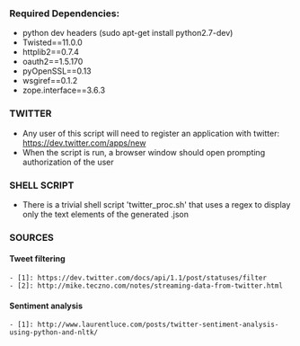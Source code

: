 ### Required Dependencies:
 - python dev headers (sudo apt-get install python2.7-dev)	
 - Twisted==11.0.0
 - httplib2==0.7.4
 - oauth2==1.5.170
 - pyOpenSSL==0.13
 - wsgiref==0.1.2
 - zope.interface==3.6.3

### TWITTER
 * Any user of this script will need to register an application with twitter: https://dev.twitter.com/apps/new 
 * When the script is run, a browser window should open prompting authorization of the user

### SHELL SCRIPT
 * There is a trivial shell script 'twitter_proc.sh' that uses a regex to display only the text elements of the generated .json

### SOURCES
#### Tweet filtering
	- [1]: https://dev.twitter.com/docs/api/1.1/post/statuses/filter
	- [2]: http://mike.teczno.com/notes/streaming-data-from-twitter.html
#### Sentiment analysis
	- [1]: http://www.laurentluce.com/posts/twitter-sentiment-analysis-using-python-and-nltk/
